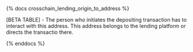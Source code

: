 {% docs crosschain_lending_origin_to_address %}

[BETA TABLE] - The person who initiates the depositing transaction has to interact with this address. This address belongs to the lending platform or directs the transactio there.  

{% enddocs %}